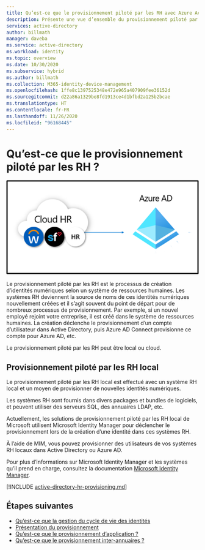 ```yaml
---
title: Qu’est-ce que le provisionnement piloté par les RH avec Azure Active Directory ? | Microsoft Docs
description: Présente une vue d’ensemble du provisionnement piloté par les RH.
services: active-directory
author: billmath
manager: daveba
ms.service: active-directory
ms.workload: identity
ms.topic: overview
ms.date: 10/30/2020
ms.subservice: hybrid
ms.author: billmath
ms.collection: M365-identity-device-management
ms.openlocfilehash: 1ffe8c1397525348e472e965a407909fee36152d
ms.sourcegitcommit: d22a86a1329be8fd1913ce4d1bfbd2a125b2bcae
ms.translationtype: HT
ms.contentlocale: fr-FR
ms.lasthandoff: 11/26/2020
ms.locfileid: "96168445"
---
```

# <a name="what-is-hr-driven-provisioning"></a>Qu’est-ce que le provisionnement piloté par les RH ?

![Provisionnement piloté par les RH](./media/what-is-hr-driven-provisioning/cloud2a.png)

Le provisionnement piloté par les RH est le processus de création d’identités numériques selon un système de ressources humaines.  Les systèmes RH deviennent la source de noms de ces identités numériques nouvellement créées et il s’agit souvent du point de départ pour de nombreux processus de provisionnement.  Par exemple, si un nouvel employé rejoint votre entreprise, il est créé dans le système de ressources humaines.  La création déclenche le provisionnement d’un compte d’utilisateur dans Active Directory, puis Azure AD Connect provisionne ce compte pour Azure AD, etc.

Le provisionnement piloté par les RH peut être local ou cloud.

## <a name="on-premises-based-hr-provisioning"></a>Provisionnement piloté par les RH local
Le provisionnement piloté par les RH local est effectué avec un système RH local et un moyen de provisionner de nouvelles identités numériques.

Les systèmes RH sont fournis dans divers packages et bundles de logiciels, et peuvent utiliser des serveurs SQL, des annuaires LDAP, etc.

Actuellement, les solutions de provisionnement piloté par les RH local de Microsoft utilisent Microsoft Identity Manager pour déclencher le provisionnement lors de la création d’une identité dans ces systèmes RH.

À l’aide de MIM, vous pouvez provisionner des utilisateurs de vos systèmes RH locaux dans Active Directory ou Azure AD.

Pour plus d’informations sur Microsoft Identity Manager et les systèmes qu’il prend en charge, consultez la documentation [Microsoft Identity Manager](/microsoft-identity-manager/microsoft-identity-manager-2016).

[!INCLUDE [active-directory-hr-provisioning.md](../../../includes/active-directory-hr-provisioning.md)]



## <a name="next-steps"></a>Étapes suivantes 
- [Qu’est-ce que la gestion du cycle de vie des identités](what-is-identity-lifecycle-management.md)
- [Présentation du provisionnement](what-is-provisioning.md)
- [Qu’est-ce que le provisionnement d’application ?](what-is-app-provisioning.md)
- [Qu’est-ce que le provisionnement inter-annuaires ?](what-is-inter-directory-provisioning.md)